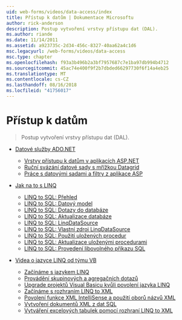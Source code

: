 ```yaml
---
uid: web-forms/videos/data-access/index
title: Přístup k datům | Dokumentace Microsoftu
author: rick-anderson
description: Postup vytvoření vrstvy přístupu dat (DAL).
ms.author: riande
ms.date: 11/14/2011
ms.assetid: a923735c-2d34-456c-8327-40aa62a4c1d6
msc.legacyurl: /web-forms/videos/data-access
msc.type: chapter
ms.openlocfilehash: f93a3b496b2a3bf7957687c7e1ba97db994b4712
ms.sourcegitcommit: 45ac74e400f9f2b7dbded66297730f6f14a4eb25
ms.translationtype: MT
ms.contentlocale: cs-CZ
ms.lasthandoff: 08/16/2018
ms.locfileid: "41756017"
---
```

<a name="data-access"></a>Přístup k datům
====================
> Postup vytvoření vrstvy přístupu dat (DAL).


- [Datové služby ADO.NET](adonet-data-services/index.md)

    - [Vrstvy přístupu k datům v aplikacích ASP.NET](adonet-data-services/data-access-layers-in-aspnet-applications.md)
    - [Ruční svázání datové sady s mřížkou Datagrid](adonet-data-services/how-to-manually-bind-a-dataset-to-a-datagrid.md)
    - [Práce s datovými sadami a filtry z aplikace ASP](adonet-data-services/how-to-work-with-datasets-and-filters-from-an-asp-application.md)
- [Jak na to s LINQ](how-do-i-with-linq/index.md)

    - [LINQ to SQL: Přehled](how-do-i-with-linq/how-do-i-linq-to-sql-overview.md)
    - [LINQ to SQL: Datový model](how-do-i-with-linq/how-do-i-linq-to-sql-data-model.md)
    - [LINQ to SQL: Dotazy do databáze](how-do-i-with-linq/how-do-i-linq-to-sql-querying-the-database.md)
    - [LINQ to SQL: Aktualizace databáze](how-do-i-with-linq/how-do-i-linq-to-sql-updating-the-database.md)
    - [LINQ to SQL: LinqDataSource](how-do-i-with-linq/how-do-i-linq-to-sql-linqdatasource.md)
    - [LINQ to SQL: Vlastní zdroj LinqDataSource](how-do-i-with-linq/how-do-i-linq-to-sql-custom-linqdatasource.md)
    - [LINQ to SQL: Použití uložených procedur](how-do-i-with-linq/how-do-i-linq-to-sql-using-stored-procedures.md)
    - [LINQ to SQL: Aktualizace uloženými procedurami](how-do-i-with-linq/how-do-i-linq-to-sql-updating-with-stored-procedures.md)
    - [LINQ to SQL: Provedení libovolného příkazu SQL](how-do-i-with-linq/how-do-i-linq-to-sql-executing-arbitrary-sql.md)
- [Videa o jazyce LINQ od týmu VB](linq-videos-from-the-vb-team/index.md)

    - [Začínáme s jazykem LINQ](linq-videos-from-the-vb-team/how-do-i-get-started-with-linq.md)
    - [Provádění skupinových a agregačních dotazů](linq-videos-from-the-vb-team/how-do-i-perform-group-and-aggregate-queries.md)
    - [Upgrade projektů Visual Basicu kvůli povolení jazyka LINQ](linq-videos-from-the-vb-team/how-do-i-upgrade-visual-basic-projects-to-enable-linq.md)
    - [Začínáme s rozhraním LINQ to XML](linq-videos-from-the-vb-team/how-do-i-get-started-with-linq-to-xml.md)
    - [Povolení funkce XML IntelliSense a použití oborů názvů XML](linq-videos-from-the-vb-team/how-do-i-enable-xml-intellisense-and-use-xml-namespaces.md)
    - [Vytvoření dokumentů XML z dat SQL](linq-videos-from-the-vb-team/how-do-i-create-xml-documents-from-sql-data.md)
    - [Vytváření excelových tabulek pomocí rozhraní LINQ to XML](linq-videos-from-the-vb-team/how-do-i-create-excel-spreadsheets-using-linq-to-xml.md)
